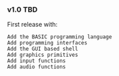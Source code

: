 ### v1.0 TBD

First release with:

	Add the BASIC programming language
	Add programming interfaces
	Add the GUI based shell
	Add graphics primitives
	Add input functions
	Add audio functions
